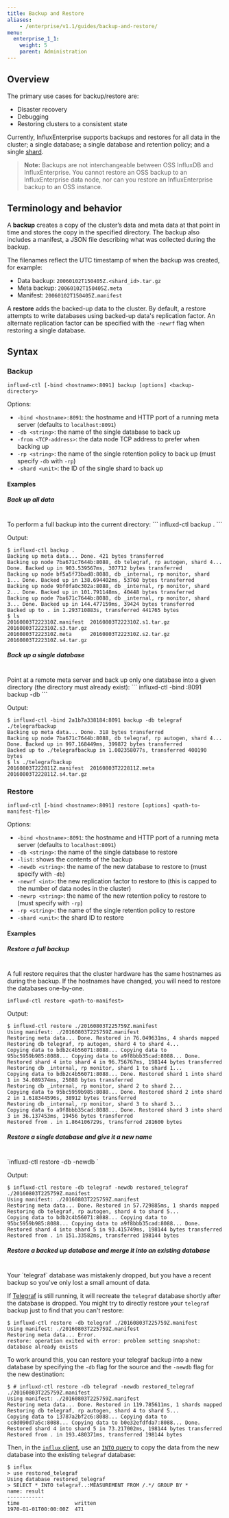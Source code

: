 ```yaml
---
title: Backup and Restore
aliases:
    - /enterprise/v1.1/guides/backup-and-restore/
menu:
  enterprise_1_1:
    weight: 5
    parent: Administration
---
```


## Overview

The primary use cases for backup/restore are:

* Disaster recovery
* Debugging
* Restoring clusters to a consistent state

Currently, InfluxEnterprise supports backups and restores for all data in the
cluster; a single database; a single database and retention policy; and a
single [shard](/influxdb/v0.13/concepts/glossary/#shard).

> **Note:** Backups are not interchangeable between OSS InfluxDB and InfluxEnterprise.
You cannot restore an OSS backup to an InfluxEnterprise data node, nor can you restore
an InfluxEnterprise backup to an OSS instance.

## Terminology and behavior

A **backup** creates a copy of the cluster’s data and meta data at that point in time and stores the copy in the specified directory.
The backup also includes a manifest, a JSON file describing what was collected during the backup.

The filenames reflect the UTC timestamp of when the backup was created, for example:

* Data backup: `20060102T150405Z.<shard_id>.tar.gz`
* Meta backup: `20060102T150405Z.meta`
* Manifest: `20060102T150405Z.manifest`

A **restore** adds the backed-up data to the cluster.
By default, a restore attempts to write databases using backed-up data's replication factor.
An alternate replication factor can be specified with the `-newrf` flag when restoring a single database.

## Syntax

### Backup
```
influxd-ctl [-bind <hostname>:8091] backup [options] <backup-directory>
```
Options:

* `-bind <hostname>:8091`: the hostname and HTTP port of a running meta server (defaults to `localhost:8091`)
* `-db <string>`: the name of the single database to back up
* `-from <TCP-address>`: the data node TCP address to prefer when backing up
* `-rp <string>`: the name of the single retention policy to back up (must specify `-db` with `-rp`)
* `-shard <unit>`: the ID of the single shard to back up

#### Examples

##### Back up all data
<br>
To perform a full backup into the current directory:
```
influxd-ctl backup .
```

Output:
```
$ influxd-ctl backup .
Backing up meta data... Done. 421 bytes transferred
Backing up node 7ba671c7644b:8088, db telegraf, rp autogen, shard 4... Done. Backed up in 903.539567ms, 307712 bytes transferred
Backing up node bf5a5f73bad8:8088, db _internal, rp monitor, shard 1... Done. Backed up in 138.694402ms, 53760 bytes transferred
Backing up node 9bf0fa0c302a:8088, db _internal, rp monitor, shard 2... Done. Backed up in 101.791148ms, 40448 bytes transferred
Backing up node 7ba671c7644b:8088, db _internal, rp monitor, shard 3... Done. Backed up in 144.477159ms, 39424 bytes transferred
Backed up to . in 1.293710883s, transferred 441765 bytes
$ ls
20160803T222310Z.manifest  20160803T222310Z.s1.tar.gz  20160803T222310Z.s3.tar.gz
20160803T222310Z.meta      20160803T222310Z.s2.tar.gz  20160803T222310Z.s4.tar.gz
```

##### Back up a single database
<br>
Point at a remote meta server and back up only one database into a given directory (the directory must already exist):
```
influxd-ctl -bind <metahost>:8091 backup -db <db-name> <path-to-directory>
```

Output:
```
$ influxd-ctl -bind 2a1b7a338184:8091 backup -db telegraf ./telegrafbackup
Backing up meta data... Done. 318 bytes transferred
Backing up node 7ba671c7644b:8088, db telegraf, rp autogen, shard 4... Done. Backed up in 997.168449ms, 399872 bytes transferred
Backed up to ./telegrafbackup in 1.002358077s, transferred 400190 bytes
$ ls ./telegrafbackup
20160803T222811Z.manifest  20160803T222811Z.meta  20160803T222811Z.s4.tar.gz
```

### Restore
```
influxd-ctl [-bind <hostname>:8091] restore [options] <path-to-manifest-file>
```
Options:

* `-bind <hostname>:8091`: the hostname and HTTP port of a running meta server (defaults to `localhost:8091`)
* `-db <string>`: the name of the single database to restore
* `-list`: shows the contents of the backup
* `-newdb <string>`: the name of the new database to restore to (must specify with `-db`)
* `-newrf <int>`: the new replication factor to restore to (this is capped to the number of data nodes in the cluster)
* `-newrp <string>`: the name of the new retention policy to restore to (must specify with `-rp`)
* `-rp <string>`: the name of the single retention policy to restore
* `-shard <unit>`: the shard ID to restore

#### Examples

##### Restore a full backup
<br>
A full restore requires that the cluster hardware has the same hostnames as during the backup.
If the hostnames have changed, you will need to restore the databases one-by-one.

`influxd-ctl restore <path-to-manifest>`

Output:
```
$ influxd-ctl restore ./20160803T225759Z.manifest
Using manifest: ./20160803T225759Z.manifest
Restoring meta data... Done. Restored in 76.049631ms, 4 shards mapped
Restoring db telegraf, rp autogen, shard 4 to shard 4...
Copying data to bdb2c4b56071:8088... Copying data to 95bc5959b985:8088... Copying data to a9f8bbb35cad:8088... Done. Restored shard 4 into shard 4 in 96.756767ms, 198144 bytes transferred
Restoring db _internal, rp monitor, shard 1 to shard 1...
Copying data to bdb2c4b56071:8088... Done. Restored shard 1 into shard 1 in 34.089374ms, 25088 bytes transferred
Restoring db _internal, rp monitor, shard 2 to shard 2...
Copying data to 95bc5959b985:8088... Done. Restored shard 2 into shard 2 in 1.618344596s, 38912 bytes transferred
Restoring db _internal, rp monitor, shard 3 to shard 3...
Copying data to a9f8bbb35cad:8088... Done. Restored shard 3 into shard 3 in 36.137453ms, 19456 bytes transferred
Restored from . in 1.864106729s, transferred 281600 bytes
```

##### Restore a single database and give it a new name
<br>
`influxd-ctl restore -db <src> -newdb <dest> <path-to-manifest>`

Output:
```
$ influxd-ctl restore -db telegraf -newdb restored_telegraf ./20160803T225759Z.manifest
Using manifest: ./20160803T225759Z.manifest
Restoring meta data... Done. Restored in 57.729885ms, 1 shards mapped
Restoring db telegraf, rp autogen, shard 4 to shard 5...
Copying data to bdb2c4b56071:8088... Copying data to 95bc5959b985:8088... Copying data to a9f8bbb35cad:8088... Done. Restored shard 4 into shard 5 in 93.415749ms, 198144 bytes transferred
Restored from . in 151.33582ms, transferred 198144 bytes
```

##### Restore a backed up database and merge it into an existing database
<br>
Your `telegraf` database was mistakenly dropped, but you have a recent backup so you've only lost a small amount of data.

If [Telegraf](/telegraf/v1.1/) is still running, it will recreate the `telegraf` database shortly after the database is dropped.
You might try to directly restore your `telegraf` backup just to find that you can't restore:

```
$ influxd-ctl restore -db telegraf ./20160803T225759Z.manifest
Using manifest: ./20160803T225759Z.manifest
Restoring meta data... Error.
restore: operation exited with error: problem setting snapshot: database already exists
```

To work around this, you can restore your telegraf backup into a new database by specifying the `-db` flag for the source and the `-newdb` flag for the new destination:

```
$ # influxd-ctl restore -db telegraf -newdb restored_telegraf ./20160803T225759Z.manifest
Using manifest: ./20160803T225759Z.manifest
Restoring meta data... Done. Restored in 119.785611ms, 1 shards mapped
Restoring db telegraf, rp autogen, shard 4 to shard 5...
Copying data to 13787a2bf2c6:8088... Copying data to cc8d090d7a5c:8088... Copying data to b0e32efdfda7:8088... Done. Restored shard 4 into shard 5 in 73.217002ms, 198144 bytes transferred
Restored from . in 193.480371ms, transferred 198144 bytes
```

Then, in the [`influx` client](/influxdb/v1.1/tools/shell/), use an [`INTO` query](/influxdb/v1.1/query_language/data_exploration/#relocate-data) to copy the data from the new database into the existing `telegraf` database:

```
$ influx
> use restored_telegraf
Using database restored_telegraf
> SELECT * INTO telegraf..:MEASUREMENT FROM /.*/ GROUP BY *
name: result
------------
time                  written
1970-01-01T00:00:00Z  471
```
